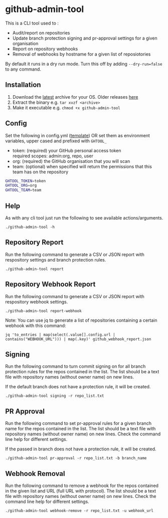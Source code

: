 # github-admin-tool

This is a CLI tool used to :
* Audit/report on repositories
* Update branch protection signing and pr-approval settings for a given organisation
* Report on repository webhooks
* Removal of webhooks by hostname for a given list of reposiotories

By default it runs in a dry run mode.  Turn this off by adding `--dry-run=false` to any command.

## Installation

1. Download the [latest](https://github.com/hmrc/github-admin-tool/releases/latest) archive for your OS. Older releases
[here](https://github.com/hmrc/github-admin-tool/releases)
2. Extract the binary e.g. `tar xvzf <archive>`
3. Make it executable e.g. `chmod +x github-admin-tool`

## Config

Set the following in config.yml ([template](config.yml.example)) OR set them as
environment variables, upper cased and prefixed with `GHTOOL_`

* token: (required) your GitHub personal access token  
           required scopes: admin:org, repo, user
* org:   (required) the GitHub organisation that you will scan
* team:  (optional) when specified will return the permissions that this team has on the repository

```bash
GHTOOL_TOKEN=token
GHTOOL_ORG=org
GHTOOL_TEAM=team
```

## Help

As with any cli tool just run the following to see available actions/arguments.

`./github-admin-tool -h`

## Repository Report

Run the following command to generate a CSV or JSON report with respository settings and branch protection rules.

`./github-admin-tool report`

## Repository Webhook Report

Run the following command to generate a CSV or JSON report with respository webhook settings.

`./github-admin-tool report-webhook`

Note: You can use jq to generate a list of repositories containing a certain webhook with this command:

`jq 'to_entries | map(select(.value[].config.url | contains("WEBHOOK_URL"))) | map(.key)' github_webhook_report.json`

## Signing

Run the following command to turn commit signing on for all branch protection rules for the repos contained in the list.   The list should be a text file with repository names (without owner name) on new lines.

If the default branch does not have a protection rule, it will be created.

`./github-admin-tool signing -r repo_list.txt`

## PR Approval

Run the following command to set pr-approval rules for a given branch name for the repos contained in the list.   The list should be a text file with repository names (without owner name) on new lines.  Check the command line help for different settings.

If the passed in branch does not have a protection rule, it will be created.

`./github-admin-tool pr-approval -r repo_list.txt -b branch_name`

## Webhook Removal

Run the following command to remove a webhook for the repos contained in the given list and URL (full URL with protocol).   The list should be a text file with repository names (without owner name) on new lines.  Check the command line help for different settings.

`./github-admin-tool webhook-remove -r repo_list.txt -u webhook_url`
